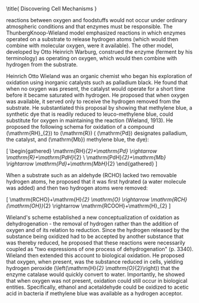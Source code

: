 \title{
Discovering Cell Mechanisms
}

reactions between oxygen and foodstuffs would not occur under ordinary atmospheric conditions and that enzymes must be responsible. The ThunbergKnoop-Wieland model emphasized reactions in which enzymes operated on a substrate to release hydrogen atoms (which would then combine with molecular oxygen, were it available). The other model, developed by Otto Heinrich Warburg, construed the enzyme (ferment by his terminology) as operating on oxygen, which would then combine with hydrogen from the substrate.

Heinrich Otto Wieland was an organic chemist who began his exploration of oxidation using inorganic catalysts such as palladium black. He found that when no oxygen was present, the catalyst would operate for a short time before it became saturated with hydrogen. He proposed that when oxygen was available, it served only to receive the hydrogen removed from the substrate. He substantiated this proposal by showing that methylene blue, a synthetic dye that is readily reduced to leuco-methylene blue, could substitute for oxygen in maintaining the reaction (Wieland, 1913). He proposed the following schema for oxidation of a compound \(\mathrm{RH}_{2}\) to \(\mathrm{R}\) ( \(\mathrm{Pd}\) designates palladium, the catalyst, and \(\mathrm{Mb}\) methylene blue, the dye):

\[
\begin{gathered}
\mathrm{RH}_{2}+\mathrm{Pd} \rightarrow \mathrm{R}+\mathrm{PdH}_{2} \\
\mathrm{PdH}_{2}+\mathrm{Mb} \rightarrow \mathrm{Pd}+\mathrm{MbH}_{2}
\end{gathered}
\]

When a substrate such as an aldehyde (RCHO) lacked two removable hydrogen atoms, he proposed that it was first hydrated (a water molecule was added) and then two hydrogen atoms were removed:

\[
\mathrm{RCHO}+\mathrm{H}_{2} \mathrm{O} \rightarrow \mathrm{RCH}(\mathrm{OH})_{2} \rightarrow \mathrm{RCOOH}+\mathrm{H}_{2}
\]

Wieland's scheme established a new conceptualization of oxidation as dehydrogenation - the removal of hydrogen rather than the addition of oxygen and of its relation to reduction. Since the hydrogen released by the substance being oxidized had to be accepted by another substance that was thereby reduced, he proposed that these reactions were necessarily coupled as "two expressions of one process of dehydrogenation" (p. 3340). Wieland then extended this account to biological oxidation. He proposed that oxygen, when present, was the substance reduced in cells, yielding hydrogen peroxide \(\left(\mathrm{H}_{2} \mathrm{O}_{2}\right)\) that the enzyme catalase would quickly convert to water. Importantly, he showed that when oxygen was not present, oxidation could still occur in biological entities. Specifically, ethanol and acetaldehyde could be oxidized to acetic acid in bacteria if methylene blue was available as a hydrogen acceptor.
